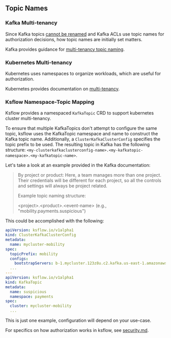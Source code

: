 ## Topic Names

### Kafka Multi-tenancy

Since Kafka topics [cannot be renamed](https://issues.apache.org/jira/browse/KAFKA-2333) and Kafka ACLs use topic
names for authorization decisions, how topic names are initially set matters.

Kafka provides guidance for [multi-tenancy topic naming](https://kafka.apache.org/documentation/#multitenancy-topic-naming).

### Kubernetes Multi-tenancy

Kubernetes uses namespaces to organize workloads, which are useful for authorization.

Kubernetes provides documentation on [multi-tenancy](https://kubernetes.io/docs/concepts/security/multi-tenancy/).

### Ksflow Namespace-Topic Mapping

Ksflow provides a namespaced `KafkaTopic` CRD to support kubernetes cluster multi-tenancy.

To ensure that multiple KafkaTopics don't attempt to configure the same topic, ksflow uses the KafkaTopic namespace and
name to construct the Kafka topic name. Additionally, a `ClusterKafkaClusterConfig` specifies the topic prefix to be used.
The resulting topic in Kafka has the following structure: `<my-clusterkafkaclusterconfig-name>.<my-kafkatopic-namespace>.<my-kafkatopic-name>`.

Let's take a look at an example provided in the Kafka documentation:
> By project or product: Here, a team manages more than one project. Their credentials will be different for each project, so all the controls and settings will always be project related.
>
> Example topic naming structure:
>
> &lt;project&gt;.&lt;product&gt;.&lt;event-name&gt;
> (e.g., "mobility.payments.suspicious")

This could be accomplished with the following:
```yaml
apiVersion: ksflow.io/v1alpha1
kind: ClusterKafkaClusterConfig
metadata:
  name: mycluster-mobility
spec:
  topicPrefix: mobility
  configs:
    bootstrapServers: b-1.mycluster.123z8u.c2.kafka.us-east-1.amazonaws.com:9094,b-2.mycluster.123z8u.c2.kafka.us-east-1.amazonaws.com:9094
  ...
---
apiVersion: ksflow.io/v1alpha1
kind: KafkaTopic
metadata:
  name: suspicious
  namespace: payments
spec:
  cluster: mycluster-mobility
  ...
```

This is just one example, configuration will depend on your use-case.

For specifics on how authorization works in ksflow, see [security.md](./security.md).
